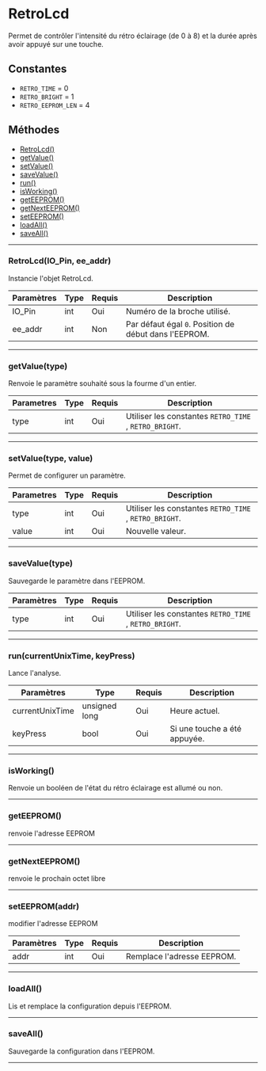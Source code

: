 # RetroLcd
Permet de contrôler l'intensité du rétro éclairage (de 0 à 8) et la durée après avoir appuyé sur une touche.

## Constantes
 * `RETRO_TIME` = 0
 * `RETRO_BRIGHT` = 1
 * `RETRO_EEPROM_LEN` = 4

## Méthodes
* [RetroLcd()](#retrolcdio_pin-ee_addr)
* [getValue()](#getvaluetype)
* [setValue()](#setvaluetype-value)
* [saveValue()](#savevaluetype)
* [run()](#runcurrentunixtime-keypress)
* [isWorking()](#isworking)
* [getEEPROM()](#geteeprom)
* [getNextEEPROM()](#getnexteeprom)
* [setEEPROM()](#seteepromaddr)
* [loadAll()](#loadall)
* [saveAll()](#saveall)

-------------

### RetroLcd(IO_Pin, ee_addr)
Instancie l'objet RetroLcd.

Paramètres	  | Type | Requis | Description
------------- | ---- | ------ | -----------
IO_Pin		  | int  | Oui	  | Numéro de la broche utilisé.
ee_addr	      | int  | Non	  | Par défaut égal `0`. Position de début dans l'EEPROM.


-------------

### getValue(type)
Renvoie le paramètre souhaité sous la fourme d'un entier.

Parametres | Type  | Requis | Description
---------- | ----- | ------ | -----------
type  	   | int   | Oui	| Utiliser les constantes `RETRO_TIME` , `RETRO_BRIGHT`.


-------------

### setValue(type, value)
Permet de configurer un paramètre.

Parametres | Type  | Requis | Description
---------- | ----- | ------ | -----------
type  	   | int   | Oui	| Utiliser les constantes `RETRO_TIME` , `RETRO_BRIGHT`.
value  	   | int   | Oui	| Nouvelle valeur.


-------------

### saveValue(type)
Sauvegarde le paramètre dans l'EEPROM.

Paramètres | Type | Requis | Description
---------- | ---- | ------ | -----------
type	   | int  | Oui	   | Utiliser les constantes `RETRO_TIME` , `RETRO_BRIGHT`.


-------------

### run(currentUnixTime, keyPress)
Lance l'analyse.

Paramètres	 	| Type		    | Requis | Description
--------------- | ------------- | ------ | -----------
currentUnixTime | unsigned long | Oui	 | Heure actuel.
keyPress		| bool			| Oui	 | Si une touche a été appuyée.


-------------

### isWorking()
Renvoie un booléen de l'état du rétro éclairage est allumé ou non.


-------------

### getEEPROM()
renvoie l'adresse EEPROM


-------------

### getNextEEPROM()
renvoie le prochain octet libre


-------------

### setEEPROM(addr)
modifier l'adresse EEPROM

Paramètres	  | Type | Requis | Description
------------- | ---- | ------ | -----------
addr		  | int  | Oui	  | Remplace l'adresse EEPROM.


-------------

### loadAll()
Lis et remplace la configuration depuis l'EEPROM.

-------------

### saveAll()
Sauvegarde la configuration dans l'EEPROM.


-------------
